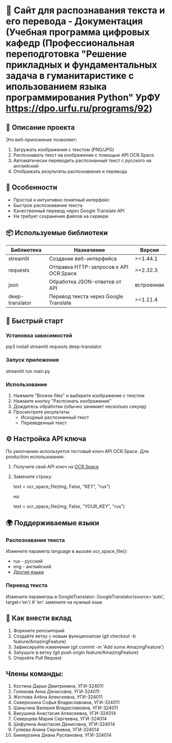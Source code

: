 # 📖 Сайт для распознавания текста и его перевода - Документация (Учебная программа цифровых кафедр (Профессиональная переподготовка "Решение прикладных и фундаментальных задача в гуманитаристике с ипользованием языка программирования Python" УрФУ https://dpo.urfu.ru/programs/92) 

## 📌 Описание проекта

Это веб-приложение позволяет:
1. Загружать изображения с текстом (PNG/JPG)
2. Распознавать текст на изображении с помощью API OCR.Space
3. Автоматически переводить распознанный текст с русского на английский
4. Отображать результаты распознавания и перевода

## 🌟 Особенности

- Простой и интуитивно понятный интерфейс
- Быстрое распознавание текста
- Качественный перевод через Google Translate API
- Не требует сохранения файлов на сервере

## 📦 Используемые библиотеки

| Библиотека | Назначение | Версия |
|------------|------------|--------|
| streamlit | Создание веб-интерфейса | >=1.44.1 |
| requests | Отправка HTTP-запросов к API OCR.Space | >=2.32.3 |
| json | Обработка JSON-ответов от API | встроенная |
| deep-translator | Перевод текста через Google Translate | >=1.11.4 |

## 🚀 Быстрый старт

### Установка зависимостей

pip3 install streamlit requests deep-translator

### Запуск приложения

streamlit run main.py

### Использование

1. Нажмите "Browse files" и выберите изображение с текстом
2. Нажмите кнопку "Распознать изображение"
3. Дождитесь обработки (обычно занимает несколько секунд)
4. Просмотрите результаты:
   - Исходный распознанный текст
   - Переведенный текст

## ⚙️ Настройка API ключа

По умолчанию используется тестовый ключ API OCR.Space. Для production использования:

1. Получите свой API ключ на [OCR.Space](https://ocr.space/ocrapi)
2. Замените строку:
   
   text = ocr_space_file(img, False, "KEY", "rus")
   
   на:
   
   text = ocr_space_file(img, False, "YOUR_KEY", "rus")
   

## 🌍 Поддерживаемые языки

### Распознавание текста
Измените параметр language в вызове ocr_space_file():
- rus - русский
- eng - английский
- [Другие языки](https://ocr.space/ocrapi)

### Перевод текста
Измените параметры в GoogleTranslator:
GoogleTranslator(source='auto', target='en')  # 'en' замените на нужный язык

## 🤝 Как внести вклад
1. Форкните репозиторий
2. Создайте ветку с новым функционалом (git checkout -b feature/AmazingFeature)
3. Зафиксируйте изменения (git commit -m 'Add some AmazingFeature')
4. Запушьте в ветку (git push origin feature/AmazingFeature)
5. Откройте Pull Request

## Члены команды:
1) Костина Дарья Дмитриевна, УГИ-324011
2) Голикова Анна Денисовна, УГИ-324011
3) Жоглова Алёна Алексеевна, УГИ-324011
4) Северюхина Софья Владиславовна, УГИ-324011
5) Шаньгина Валерия Владиславовна, УГИ-324011
6) Вакушина Анастасия Алексеевна, УГИ-324014
7) Северцева Мария Сергеевна, УГИ-324014
8) Шифулина Анастасия Денисовна, УГИ-324014
9) Гуляева Алина Сергеевна, УГИ-324014
10) Бикмурзина Диана Руслановна, УГИ-324014
